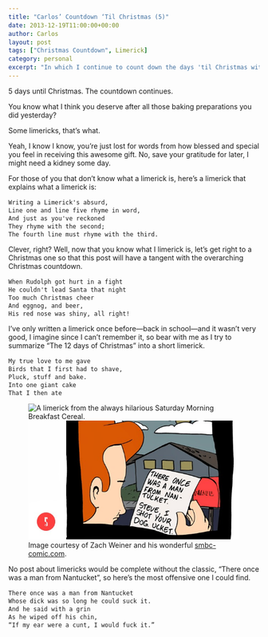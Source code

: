 ```yaml
---
title: "Carlos’ Countdown ‘Til Christmas (5)"
date: 2013-12-19T11:00:00+00:00
author: Carlos
layout: post
tags: ["Christmas Countdown", Limerick]
category: personal
excerpt: "In which I continue to count down the days 'til Christmas with some limericks."
---
```

5 days until Christmas. The countdown continues.

You know what I think you deserve after all those baking preparations you did yesterday?

Some limericks, that’s what.

Yeah, I know I know, you’re just lost for words from how blessed and special you feel in receiving this awesome gift. No, save your gratitude for later, I might need a kidney some day.

For those of you that don’t know what a limerick is, here’s a limerick that explains what a limerick is:

    Writing a Limerick's absurd,
    Line one and line five rhyme in word,
    And just as you've reckoned
    They rhyme with the second;
    The fourth line must rhyme with the third.

Clever, right? Well, now that you know what I limerick is, let’s get right to a Christmas one so that this post will have a tangent with the overarching Christmas countdown.


    When Rudolph got hurt in a fight
    He couldn't lead Santa that night
    Too much Christmas cheer
    And eggnog, and beer,
    His red nose was shiny, all right!

I’ve only written a limerick once before—back in school—and it wasn’t very good, I imagine since I can’t remember it, so bear with me as I try to summarize “The 12 days of Christmas” into a short limerick.

    My true love to me gave
    Birds that I first had to shave,
    Pluck, stuff and bake.
    Into one giant cake
    That I then ate

<figure>
    <img class="js-lazy-load" data-original="/assets/posts/2013/12/there-once-was-a-man-from-nantucket.jpg" alt="A limerick from the always hilarious Saturday Morning Breakfast Cereal.">
  <noscript>
    <img src="/assets/posts/2013/12/there-once-was-a-man-from-nantucket.jpg" alt="A limerick from the always hilarious Saturday Morning Breakfast Cereal.">
  </noscript>
  <figcaption>Image courtesy of Zach Weiner and his wonderful <a href="http://www.smbc-comics.com/?id=547" >smbc-comic.com</a>.</figcaption>
</figure>

No post about limericks would be complete without the classic, “There once was a man from Nantucket”, so here’s the most offensive one I could find.

    There once was a man from Nantucket
    Whose dick was so long he could suck it.
    And he said with a grin
    As he wiped off his chin,
    “If my ear were a cunt, I would fuck it.”